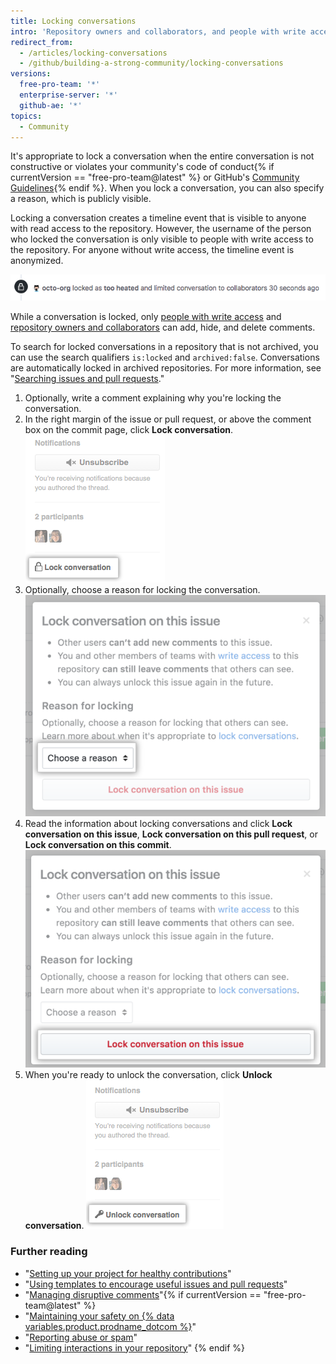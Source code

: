 ```yaml
---
title: Locking conversations
intro: 'Repository owners and collaborators, and people with write access to a repository, can lock conversations on issues, pull requests, and commits permanently or temporarily to defuse a heated interaction.'
redirect_from:
  - /articles/locking-conversations
  - /github/building-a-strong-community/locking-conversations
versions:
  free-pro-team: '*'
  enterprise-server: '*'
  github-ae: '*'
topics:
  - Community
---
```


It's appropriate to lock a conversation when the entire conversation is not constructive or violates your community's code of conduct{% if currentVersion == "free-pro-team@latest" %} or GitHub's [Community Guidelines](/articles/github-community-guidelines){% endif %}. When you lock a conversation, you can also specify a reason, which is publicly visible.

Locking a conversation creates a timeline event that is visible to anyone with read access to the repository. However, the username of the person who locked the conversation is only visible to people with write access to the repository. For anyone without write access, the timeline event is anonymized.

![Anonymized timeline event for a locked conversation](/assets/images/help/issues/anonymized-timeline-entry-for-locked-conversation.png)

While a conversation is locked, only [people with write access](/articles/repository-permission-levels-for-an-organization/) and [repository owners and collaborators](/articles/permission-levels-for-a-user-account-repository/#collaborator-access-for-a-repository-owned-by-a-user-account) can add, hide, and delete comments.

To search for locked conversations in a repository that is not archived, you can use the search qualifiers `is:locked` and `archived:false`. Conversations are automatically locked in archived repositories. For more information, see "[Searching issues and pull requests](/articles/searching-issues-and-pull-requests#search-based-on-whether-a-conversation-is-locked)."

1. Optionally, write a comment explaining why you're locking the conversation.
2. In the right margin of the issue or pull request, or above the comment box on the commit page, click **Lock conversation**.
![Lock conversation link](/assets/images/help/repository/lock-conversation.png)
3. Optionally, choose a reason for locking the conversation.
![Reason for locking a conversation menu](/assets/images/help/repository/locking-conversation-reason-menu.png)
4. Read the information about locking conversations and click **Lock conversation on this issue**, **Lock conversation on this pull request**, or **Lock conversation on this commit**.
![Confirm lock with a reason dialog box](/assets/images/help/repository/lock-conversation-confirm-with-reason.png)
5. When you're ready to unlock the conversation, click **Unlock conversation**.
![Unlock conversation link](/assets/images/help/repository/unlock-conversation.png)

### Further reading

- "[Setting up your project for healthy contributions](/communities/setting-up-your-project-for-healthy-contributions)"
- "[Using templates to encourage useful issues and pull requests](/communities/using-templates-to-encourage-useful-issues-and-pull-requests)"
- "[Managing disruptive comments](/communities/moderating-comments-and-conversations/managing-disruptive-comments)"{% if currentVersion == "free-pro-team@latest" %}
- "[Maintaining your safety on {% data variables.product.prodname_dotcom %}](/communities/maintaining-your-safety-on-github)"
- "[Reporting abuse or spam](/communities/maintaining-your-safety-on-github/reporting-abuse-or-spam)"
- "[Limiting interactions in your repository](/communities/moderating-comments-and-conversations/limiting-interactions-in-your-repository)"
{% endif %}

